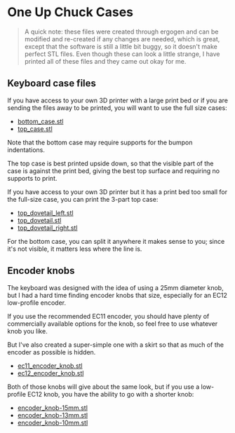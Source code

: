 # One Up Chuck Cases

> A quick note: these files were created through ergogen and can be
> modified and re-created if any changes are needed, which is great,
> except that the software is still a little bit buggy, so it doesn't
> make perfect STL files. Even though these can look a little strange,
> I have printed all of these files and they came out okay for me.

## Keyboard case files

If you have access to your own 3D printer with a large print bed
or if you are sending the files away to be printed,
you will want to use the full size cases:

- [bottom_case.stl](bottom_case.stl)
- [top_case.stl](top_case.stl)

Note that the bottom case may require supports for the bumpon indentations.

The top case is best printed upside down,
so that the visible part of the case is against the print bed,
giving the best top surface and requiring no supports to print.

If you have access to your own 3D printer
but it has a print bed too small for the full-size case,
you can print the 3-part top case:

- [top_dovetail_left.stl](top_dovetail_left.stl)
- [top_dovetail.stl](top_dovetail.stl)
- [top_dovetail_right.stl](top_dovetail_right.stl)

For the bottom case, you can split it anywhere it makes sense to you;
since it's not visible, it matters less where the line is.

## Encoder knobs

The keyboard was designed with the idea of using a 25mm diameter knob,
but I had a hard time finding encoder knobs that size,
especially for an EC12 low-profile encoder.

If you use the recommended EC11 encoder,
you should have plenty of commercially available options for the knob,
so feel free to use whatever knob you like.

But I've also created a super-simple one with a skirt
so that as much of the encoder as possible is hidden.

- [ec11_encoder_knob.stl](ec11_encoder_knob.stl)
- [ec12_encoder_knob.stl](ec12_encoder_knob.stl)

Both of those knobs will give about the same look,
but if you use a low-profile EC12 knob,
you have the ability to go with a shorter knob:

- [encoder_knob-15mm.stl](encoder_knob-15mm.stl)
- [encoder_knob-13mm.stl](encoder_knob-13mm.stl)
- [encoder_knob-10mm.stl](encoder_knob-10mm.stl)

